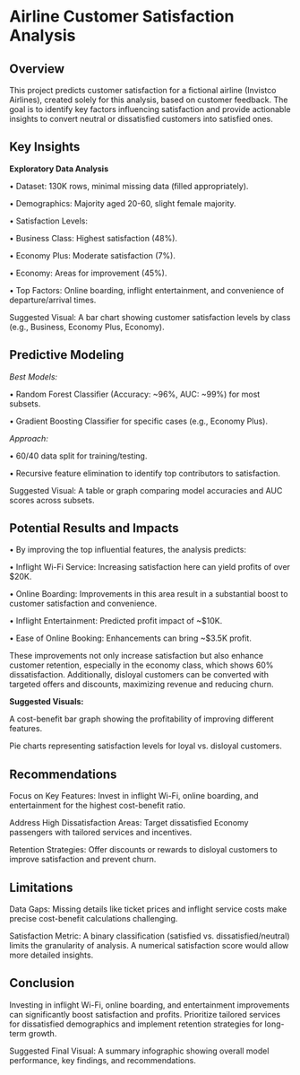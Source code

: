 # Airline Customer Satisfaction Analysis

## Overview

This project predicts customer satisfaction for a fictional airline (Invistco Airlines), created solely for this analysis, based on customer feedback. The goal is to identify key factors influencing satisfaction and provide actionable insights to convert neutral or dissatisfied customers into satisfied ones.

## Key Insights

**Exploratory Data Analysis**

• Dataset: 130K rows, minimal missing data (filled appropriately).

• Demographics: Majority aged 20-60, slight female majority.

• Satisfaction Levels:

• Business Class: Highest satisfaction (48%).

• Economy Plus: Moderate satisfaction (7%).

• Economy: Areas for improvement (45%).

• Top Factors: Online boarding, inflight entertainment, and convenience of departure/arrival times.

Suggested Visual: A bar chart showing customer satisfaction levels by class (e.g., Business, Economy Plus, Economy).

## Predictive Modeling

*Best Models:*

• Random Forest Classifier (Accuracy: ~96%, AUC: ~99%) for most subsets.

• Gradient Boosting Classifier for specific cases (e.g., Economy Plus).

*Approach:*

• 60/40 data split for training/testing.

• Recursive feature elimination to identify top contributors to satisfaction.

Suggested Visual: A table or graph comparing model accuracies and AUC scores across subsets.

## Potential Results and Impacts

• By improving the top influential features, the analysis predicts:

• Inflight Wi-Fi Service: Increasing satisfaction here can yield profits of over $20K.

• Online Boarding: Improvements in this area result in a substantial boost to customer satisfaction and convenience.

• Inflight Entertainment: Predicted profit impact of ~$10K.

• Ease of Online Booking: Enhancements can bring ~$3.5K profit.

These improvements not only increase satisfaction but also enhance customer retention, especially in the economy class, which shows 60% dissatisfaction. Additionally, disloyal customers can be converted with targeted offers and discounts, maximizing revenue and reducing churn.

**Suggested Visuals:**

A cost-benefit bar graph showing the profitability of improving different features.

Pie charts representing satisfaction levels for loyal vs. disloyal customers.

## Recommendations

Focus on Key Features: Invest in inflight Wi-Fi, online boarding, and entertainment for the highest cost-benefit ratio.

Address High Dissatisfaction Areas: Target dissatisfied Economy passengers with tailored services and incentives.

Retention Strategies: Offer discounts or rewards to disloyal customers to improve satisfaction and prevent churn.

## Limitations

Data Gaps: Missing details like ticket prices and inflight service costs make precise cost-benefit calculations challenging.

Satisfaction Metric: A binary classification (satisfied vs. dissatisfied/neutral) limits the granularity of analysis. A numerical satisfaction score would allow more detailed insights.

## Conclusion

Investing in inflight Wi-Fi, online boarding, and entertainment improvements can significantly boost satisfaction and profits. Prioritize tailored services for dissatisfied demographics and implement retention strategies for long-term growth.

Suggested Final Visual: A summary infographic showing overall model performance, key findings, and recommendations.
